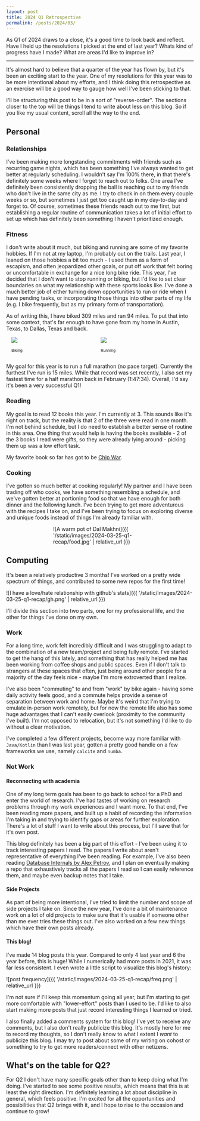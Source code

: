 ```yaml
---
layout: post
title: 2024 Q1 Retrospective
permalink: /posts/2024/03/
---
```


As Q1 of 2024 draws to a close, it's a good time to look back and reflect. Have
I held up the resolutions I picked at the end of last year? Whats kind of
progress have I made? What are areas I'd like to improve in?

---

It's almost hard to believe that a quarter of the year has flown by, but it's
been an exciting start to the year. One of my resolutions for this year was to
be more intentional about my efforts, and I think doing this retrospective as an
exercise will be a good way to gauge how well I've been sticking to that.

I'll be structuring this post to be in a sort of "reverse-order". The sections
closer to the top will be things I tend to write about less on this blog. So if
you like my usual content, scroll all the way to the end.

## Personal

### Relationships

I've been making more longstanding commitments with friends such as recurring
game nights, which has been something I've always wanted to get better at
regularly scheduling. I wouldn't say I'm 100% there, in that there's definitely
some weeks where I forget to reach out to folks. One area I've definitely been
consistently dropping the ball is reaching out to my friends who don't live in
the same city as me. I try to check in on them every couple weeks or so, but
sometimes I just get too caught up in my day-to-day and forget to. Of course,
sometimes these friends reach out to me first, but establishing a regular
routine of communication takes a lot of initial effort to set up which has
definitely been something I haven't prioritized enough.

### Fitness

I don't write about it much, but biking and running are some of my favorite
hobbies. If I'm not at my laptop, I'm probably out on the trails. Last year, I
leaned on those hobbies a bit too much - I used them as a form of escapism, and
often jeopardized other goals, or put off work that felt boring or uncomfortable
in exchange for a nice long bike ride. This year, I've decided that I don't want
to stop running or biking, but I'd like to set clear boundaries on what my
relationship with these sports looks like. I've done a much better job of either
turning down opportunities to run or ride when I have pending tasks, or
incorporating those things into other parts of my life (e.g. I bike frequently,
but as my primary form of transportation).

As of writing this, I have biked 309 miles and ran 94 miles. To put that into
some context, that's far enough to have gone from my home in Austin, Texas, to
Dallas, Texas and back.

<div markdown="0" style="display: flex; margin-left: 1em">
    <div style="width: 45%; float: left;">
        <img src="{{ '/static/images/2024-03-25-q1-recap/strava2.png' | relative_url }}"/>
        <p style="font-size-adjust: 0.4">Biking</p>
    </div>
    <div style="width: 4%; float: right;">
    </div>
    <div style="width: 45%; float: right;">
        <img src="{{ '/static/images/2024-03-25-q1-recap/strava1.png' | relative_url }}"/>
        <p style="font-size-adjust: 0.4">Running</p>
    </div>
</div>

My goal for this year is to run a full marathon (no pace target). Currently the
furthest I've run is 15 miles. While that record was set recently, I also set my
fastest time for a half marathon back in February (1:47:34). Overall, I'd say
it's been a very successful Q1!

### Reading

My goal is to read 12 books this year. I'm currently at 3. This sounds like it's
right on track, but the reality is that 2 of the three were read in one month.
I'm not behind schedule, but I do need to establish a better sense of routine in
this area. One thing that would help is having the books available - 2 of the 3
books I read were gifts, so they were already lying around - picking them up was
a low effort task.

My favorite book so far has got to be [Chip War](https://www.simonandschuster.com/books/Chip-War/Chris-Miller/9781982172008).

### Cooking

I've gotten so much better at cooking regularly! My partner and I have been
trading off who cooks, we have something resembling a schedule, and we've gotten
better at portioning food so that we have enough for both dinner and the
following lunch. I've been trying to get more adventurous with the recipes I
take on, and I've been trying to focus on exploring diverse and unique foods
instead of things I'm already familiar with.

<div style="width: 50%; margin-left: 25%" markdown="1">
![A warm pot of Dal Makhni]({{ '/static/images/2024-03-25-q1-recap/food.jpg' | relative_url }})
</div>

## Computing

It's been a relatively productive 3 months! I've worked on a pretty wide
spectrum of things, and contributed to some new repos for the first time!

![I have a love/hate relationship with github's stats]({{ '/static/images/2024-03-25-q1-recap/gh.png' | relative_url }})

I'll divide this section into two parts, one for my professional life, and the
other for things I've done on my own.

### Work

For a long time, work felt incredibly difficult and I was struggling to adapt to
the combination of a new team/project and being fully remote. I've started to
get the hang of this lately, and something that has really helped me has been
working from coffee shops and public spaces. Even if I don't talk to strangers
at these spaces that often, just being around other people for a majority of the
day feels nice - maybe I'm more extroverted than I realize.

I've also been "commuting" to and from "work" by bike again - having some daily
activity feels good, and a commute helps provide a sense of separation between
work and home. Maybe it's weird that I'm trying to emulate in-person work
remotely, but for now the remote life also has some huge advantages that I can't
easily overlook (proximity to the community I've built). I'm not opposed to
relocation, but it's not something I'd like to do without a clear motivation.

I've completed a few different projects, become way more familiar with
`Java/Kotlin` than I was last year, gotten a pretty good handle on a few
frameworks we use, namely `calcite` and `numba`.

### Not Work


#### Reconnecting with academia

One of my long term goals has been to go back to school for a PhD and enter the
world of research. I've had tastes of working on research problems through my
work experiences and I want more. To that end, I've been reading more papers,
and built up a habit of recording the information I'm taking in and trying to
identify gaps or areas for further exploration. There's a lot of stuff I want to
write about this process, but I'll save that for it's own post.

This blog definitely has been a big part of this effort - I've been using it to
track interesting papers I read. The papers I write about aren't
representative of everything I've been reading. For example, I've also been
reading [Database Internals by Alex Petrov](https://www.databass.dev/), and I
plan on eventually making a repo that exhaustively tracks all the papers I read
so I can easily reference them, and maybe even backup notes that I take.

#### Side Projects

As part of being more intentional, I've tried to limit the number and scope of
side projects I take on. Since the new year, I've done a bit of maintenance work
on a lot of old projects to make sure that it's usable if someone other than me
ever tries these things out. I've also worked on a few new things which have
their own posts already.

#### This blog!

I've made 14 blog posts this year. Compared to only 4 last year and 6 the year
before, this is huge! While I numerically had more posts in 2021, it was far
less consistent. I even wrote a little script to visualize this blog's history:

![post frequency]({{ '/static/images/2024-03-25-q1-recap/freq.png' | relative_url }})

I'm not sure if I'll keep this momentum going all year, but I'm starting to get
more comfortable with "lower-effort" posts than I used to be. I'd like to also
start making more posts that just record interesting things I learned or tried.

I also finally added a comments system for this blog! I've yet to receive any
comments, but I also don't really publicize this blog. It's mostly here for me
to record my thoughts, so I don't really know to what I extent I _want_ to
publicize this blog. I may try to post about some of my writing on cohost or
something to try to get more readers/connect with other netizens.

## What's on the table for Q2?

For Q2 I don't have many specific goals other than to keep doing what I'm doing.
I've started to see some positive results, which means that this is at least the
right direction. I'm definitely learning a lot about discipline in general,
which feels positive. I'm excited for all the opportunities and possibilities
that Q2 brings with it, and I hope to rise to the occasion and continue to grow!
